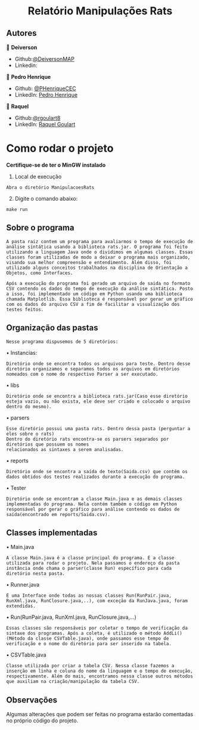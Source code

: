 <h1 align="center">Relatório Manipulações Rats</h1>

## Autores

👤 **Deiverson**

* Github:[@DeiversonMAP](https://github.com/DeiversonMAP) 
* Linkedin: 

👤 **Pedro Henrique**

* Github: [@PHenriqueCEC](https://github.com/PHenriqueCEC)
* LinkedIn: [Pedro Henrique](https://www.linkedin.com/in/pedro-henrique-77baa01a9/)

👤 **Raquel**

* Github:[@rgoulart8](https://github.com/rgoulart8)
* LinkedIn: [Raquel Goulart](https://br.linkedin.com/in/rgoulart8)


# Como rodar o projeto
**Certifique-se de ter o MinGW instalado**

1. Local de execução
```
Abra o diretório ManipulacoesRats
```

2. Digite o comando abaixo:
```
make run
```

## Sobre o programa

```
A pasta raiz contem um programa para avaliarmos o tempo de execução de análise sintática usando a biblioteca rats.jar. O programa foi feito utilizando a linguagem Java onde o dividimos em algumas classes. Essas classes foram utilizadas de modo a deixar o programa mais organizado, visando sua melhor compreensão e entendimento. Além disso, foi utilizado alguns conceitos trabalhados na disciplina de Orientação a Objetos, como Interfaces.

Após a execução do programa foi gerado um arquivo de saida no formato CSV contendo os dados do tempo de execução da análise sintática. Posto a isso, foi implementado um código em Python usando uma biblioteca chamada Matplotlib. Essa biblioteca é responsável por gerar um gráfico com os dados do arquivo CSV a fim de facilitar a visualização dos testes feitos.

```

## Organização das pastas

```
Nesse programa dispusemos de 5 diretórios:

```

• Instancias:
```
Diretório onde se encontra todos os arquivos para teste. Dentro desse diretório organizamos e separamos todos os arquivos em diretórios nomeados com o nome do respectivo Parser a ser executado. 
```

• libs
```
Diretório onde se encontra a biblioteca rats.jar(Caso esse diretório esteja vazio, ou não exista, ele deve ser criado e colocado o arquivo dentro do mesmo).

```

• parsers

```
Esse diretório possui uma pasta rats. Dentro dessa pasta (perguntar a eles sobre o rats)
Dentro do diretório rats encontra-se os parsers separados por diretórios que possuem os nomes
relacionados as sintaxes a serem analisadas.

```

• reports
```
Diretório onde se encontra a saída de texto(Saida.csv) que contêm os dados obtidos dos testes realizados durante a execução do programa.

```

• Tester

```
Diretório onde se encontram a classe Main.java e as demais classes implementadas do programa. Nela contém também o código em Python responsável por gerar o gráfico para análise contendo os dados de saída(encontrado em reports/Saida.csv).

```

## Classes implementadas
• Main.java
```
A classe Main.java é a classe principal do programa. É a classe utilizada para rodar o projeto. Nela passamos o endereço da pasta instância onde chama o parser(classe Run) específico para cada diretório nesta pasta. 

```

• Runner.java
```
É uma Interface onde todas as nossas classes Run(RunPair.java, RunXml.java, RunClosure.java,..), com exceção da RunJava.java, foram extendidas.

```

• Run(RunPair.java, RunXml.java, RunClosure.java,...)

```
Essas classes são responsáveis por coletar o tempo de verificação da sintaxe dos programas. Após a coleta, é utilizado o método AddLi() (Método da classe CSVTable.java), onde passamos esse tempo de verificação e o nome do diretório para ser inserido na tabela.

```

• CSVTable.java
```
Classe utilizada por criar a tabela CSV. Nessa classe fazemos a inserção em linha e coluna do nome da linguagem e o tempo de execução, respectivamente. Além do mais, encontramos nessa classe outros métodos que auxiliam na criação/manipulação da tabela CSV.

```

## Observações
Algumas alterações  que podem ser feitas no programa estarão comentadas no próprio código
do projeto.
